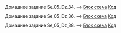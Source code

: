 Домашнее задание Se_05_Dz_34. --> [Блок схема](Se_05_Dz_34) [Код](Se_05_Dz_34/Program.cs)

Домашнее задание Se_05_Dz_36. --> [Блок схема](Se_05_Dz_36) [Код](Se_05_Dz_36/Program.cs)

Домашнее задание Se_05_Dz_38. --> [Блок схема](Se_05_Dz_38) [Код](Se_05_Dz_38/Program.cs)